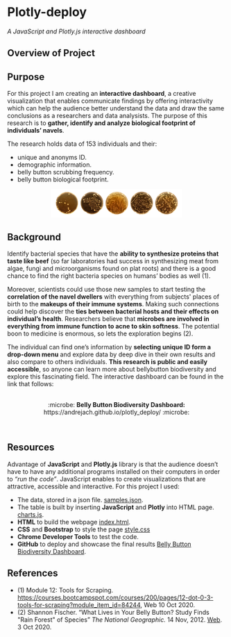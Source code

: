 # Plotly-deploy

*A JavaScript and Plotly.js interactive dashboard*

## Overview of Project
## Purpose

For this project I am creating an **interactive dashboard**, a creative visualization that enables communicate findings by offering interactivity which can help the audience better understand the data and draw the same conclusions as a researchers and data analysists. 
The purpose of this research is to **gather, identify and analyze biological footprint of individuals’ navels**. 

The research holds data of 153 individuals and their: 
  -	unique and anonyms ID.
  -	demographic information.
  -	belly button scrubbing frequency.
  -	belly button biological footprint.
  
<p align="center">
<img src="images/Petridish5.PNG" width="60%" height="60%">
</p>


## Background 
Identify bacterial species that have the **ability to synthesize proteins that taste like beef** (so far laboratories had success in synthesizing meat from algae, fungi and microorganisms found on plat roots) and there is a good chance to find the right bacteria species on humans’ bodies as well (1).

Moreover, scientists could use those new samples to start testing the **correlation of the navel dwellers** with everything from subjects' places of birth to the **makeups of their immune systems**. Making such connections could help discover the **ties between bacterial hosts and their effects on individual’s health**. Researchers believe that **microbes are involved in everything from immune function to acne to skin softness**. The potential boon to medicine is enormous, so lets the exploration begins (2).

The individual can find one’s information by **selecting unique ID form a drop-down menu** and explore data by deep dive in their own results and also compare to others individuals. **This research is public and easily accessible**, so anyone can learn more about bellybutton biodiversity and explore this fascinating field. The interactive dashboard can be found in the link that follows:
<br>
<br>
<p align="center">
:microbe: <b>Belly Button Biodiversity Dashboard:</b> https://andrejach.github.io/plotly_deploy/ :microbe:
</p>
<br>

## Resources 
Advantage of **JavaScript** and **Plotly.js** library is that the audience doesn’t have to have any additional programs installed on their computers in order to *“run the code”*. JavaScript enables to create visualizations that are attractive, accessible and interactive.
For this project I used:

-	The data, stored in a json file. [samples.json]( samples.json).
-	The table is built by inserting **JavaScript** and **Plotly** into HTML page. [charts.js](charts.js).
-	**HTML** to build the webpage [index.html](index.html).
-	**CSS** and **Bootstrap** to style the page [style.css](css/style.css)
-	**Chrome Developer Tools** to test the code.
-	**GitHub** to deploy and showcase the final results [Belly Button Biodiversity Dashboard](https://andrejach.github.io/plotly_deploy/).

## References
- (1)	Module 12: Tools for Scraping. https://courses.bootcampspot.com/courses/200/pages/12-dot-0-3-tools-for-scraping?module_item_id=84244, Web 10 Oct 2020.
- (2)	Shannon Fischer. “What Lives in Your Belly Button? Study Finds "Rain Forest" of Species” *The National Geographic.* 14 Nov, 2012. [Web]( https://www.nationalgeographic.com/news/2012/11/121114-belly-button-bacteria-science-health-dunn/). 3 Oct 2020.

